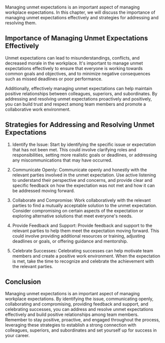 
Managing unmet expectations is an important aspect of managing workplace expectations. In this chapter, we will discuss the importance of managing unmet expectations effectively and strategies for addressing and resolving them.

Importance of Managing Unmet Expectations Effectively
-----------------------------------------------------

Unmet expectations can lead to misunderstandings, conflicts, and decreased morale in the workplace. It's important to manage unmet expectations effectively to ensure that everyone is working towards common goals and objectives, and to minimize negative consequences such as missed deadlines or poor performance.

Additionally, effectively managing unmet expectations can help maintain positive relationships between colleagues, superiors, and subordinates. By addressing and resolving unmet expectations proactively and positively, you can build trust and respect among team members and promote a collaborative work environment.

Strategies for Addressing and Resolving Unmet Expectations
----------------------------------------------------------

1. Identify the Issue: Start by identifying the specific issue or expectation that has not been met. This could involve clarifying roles and responsibilities, setting more realistic goals or deadlines, or addressing any miscommunications that may have occurred.

2. Communicate Openly: Communicate openly and honestly with the relevant parties involved in the unmet expectation. Use active listening to understand their perspective and concerns, and provide clear and specific feedback on how the expectation was not met and how it can be addressed moving forward.

3. Collaborate and Compromise: Work collaboratively with the relevant parties to find a mutually acceptable solution to the unmet expectation. Consider compromising on certain aspects of the expectation or exploring alternative solutions that meet everyone's needs.

4. Provide Feedback and Support: Provide feedback and support to the relevant parties to help them meet the expectation moving forward. This could involve providing additional resources or training, adjusting deadlines or goals, or offering guidance and mentorship.

5. Celebrate Successes: Celebrating successes can help motivate team members and create a positive work environment. When the expectation is met, take the time to recognize and celebrate the achievement with the relevant parties.

Conclusion
----------

Managing unmet expectations is an important aspect of managing workplace expectations. By identifying the issue, communicating openly, collaborating and compromising, providing feedback and support, and celebrating successes, you can address and resolve unmet expectations effectively and build positive relationships among team members. Remember to stay positive, proactive, and engaged throughout the process, leveraging these strategies to establish a strong connection with colleagues, superiors, and subordinates and set yourself up for success in your career.
